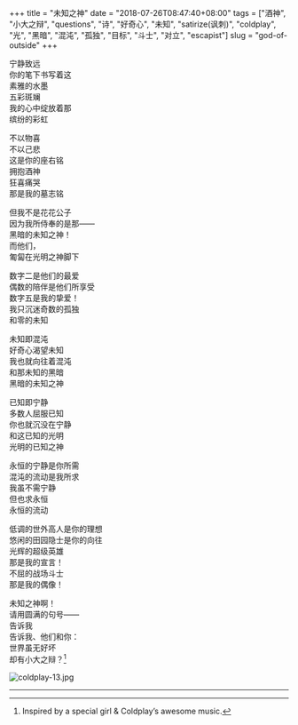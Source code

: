 +++
title = "未知之神"
date = "2018-07-26T08:47:40+08:00"
tags = ["酒神", "小大之辩", "questions", "诗", "好奇心", "未知", "satirize(讽刺)", "coldplay", "光", "黑暗", "混沌", "孤独", "目标", "斗士", "对立", "escapist"]
slug = "god-of-outside"
+++

宁静致远  
你的笔下书写着这  
素雅的水墨  
五彩斑斓  
我的心中绽放着那  
缤纷的彩虹

不以物喜  
不以己悲  
这是你的座右铭  
拥抱酒神  
狂喜痛哭  
那是我的墓志铭

但我不是花花公子  
因为我所侍奉的是那——  
黑暗的未知之神！  
而他们，  
匍匐在光明之神脚下

数字二是他们的最爱  
偶数的陪伴是他们所享受  
数字五是我的挚爱！  
我只沉迷奇数的孤独  
和零的未知

未知即混沌  
好奇心渴望未知  
我也就向往着混沌  
和那未知的黑暗  
黑暗的未知之神

已知即宁静  
多数人屈服已知  
你也就沉没在宁静  
和这已知的光明  
光明的已知之神

永恒的宁静是你所需  
混沌的流动是我所求  
我虽不需宁静  
但也求永恒  
永恒的流动

低调的世外高人是你的理想  
悠闲的田园隐士是你的向往  
光辉的超级英雄  
那是我的宣言！  
不屈的战场斗士  
那是我的偶像！

未知之神啊！  
请用圆满的句号——  
告诉我  
告诉我、他们和你：  
世界虽无好坏  
却有小大之辩？[^1]

![coldplay-13.jpg](/images/coldplay-13.jpg "Coldplay")

---

[^1]: Inspired by a special girl & Coldplay’s awesome music.
